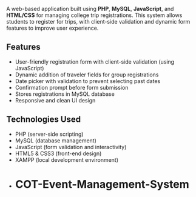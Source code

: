 A web-based application built using **PHP**, **MySQL**, **JavaScript**, and **HTML/CSS** for managing college trip registrations. This system allows students to register for trips, with client-side validation and dynamic form features to improve user experience.

## Features

- User-friendly registration form with client-side validation (using JavaScript)
- Dynamic addition of traveler fields for group registrations
- Date picker with validation to prevent selecting past dates
- Confirmation prompt before form submission
- Stores registrations in MySQL database
- Responsive and clean UI design

## Technologies Used

- PHP (server-side scripting)
- MySQL (database management)
- JavaScript (form validation and interactivity)
- HTML5 & CSS3 (front-end design)
- XAMPP (local development environment)
- # COT-Event-Management-System
